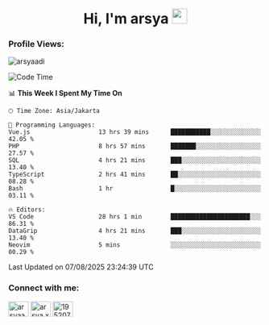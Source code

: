 <h1 align="center">Hi, I'm arsya 
  <img src="https://media.giphy.com/media/hvRJCLFzcasrR4ia7z/giphy.gif" width="30px"/>
</h1>

<p align="left"> <h3>Profile Views:</h3> <img src="https://komarev.com/ghpvc/?username=arsyaadi&label=Profile%20views&color=0e75b6&style=flat" alt="arsyaadi" /> </p>

<!--START_SECTION:waka-->
![Code Time](http://img.shields.io/badge/Code%20Time-4%2C311%20hrs%2040%20mins-blue)

📊 **This Week I Spent My Time On** 

```text
🕑︎ Time Zone: Asia/Jakarta

💬 Programming Languages: 
Vue.js                   13 hrs 39 mins      ███████████░░░░░░░░░░░░░░   42.05 % 
PHP                      8 hrs 57 mins       ███████░░░░░░░░░░░░░░░░░░   27.57 % 
SQL                      4 hrs 21 mins       ███░░░░░░░░░░░░░░░░░░░░░░   13.40 % 
TypeScript               2 hrs 41 mins       ██░░░░░░░░░░░░░░░░░░░░░░░   08.28 % 
Bash                     1 hr                █░░░░░░░░░░░░░░░░░░░░░░░░   03.11 % 

🔥 Editors: 
VS Code                  28 hrs 1 min        ██████████████████████░░░   86.31 % 
DataGrip                 4 hrs 21 mins       ███░░░░░░░░░░░░░░░░░░░░░░   13.40 % 
Neovim                   5 mins              ░░░░░░░░░░░░░░░░░░░░░░░░░   00.29 % 
```


 Last Updated on 07/08/2025 23:24:39 UTC
<!--END_SECTION:waka-->

<!-- - 📫 How to reach me **itsme@arsyaadi.software** -->


<h3 align="left">Connect with me:</h3>
<p align="left">
<a href="https://linkedin.com/in/arsyaadi" target="blank"><img align="center" src="https://raw.githubusercontent.com/rahuldkjain/github-profile-readme-generator/master/src/images/icons/Social/linked-in-alt.svg" alt="arsyaadi" height="30" width="40" /></a>
<a href="https://fb.com/arsya.xkz" target="blank"><img align="center" src="https://raw.githubusercontent.com/rahuldkjain/github-profile-readme-generator/master/src/images/icons/Social/facebook.svg" alt="arsya.xkz" height="30" width="40" /></a>
<a href="https://stackoverflow.com/users/19520749" target="blank"><img align="center" src="https://raw.githubusercontent.com/rahuldkjain/github-profile-readme-generator/master/src/images/icons/Social/stack-overflow.svg" alt="19520749" height="30" width="40" /></a>
</p>
